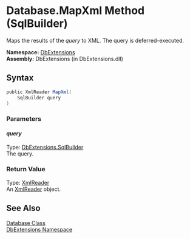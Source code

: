 Database.MapXml Method (SqlBuilder)
===================================
Maps the results of the *query* to XML. The query is deferred-executed.

**Namespace:** [DbExtensions][1]  
**Assembly:** DbExtensions (in DbExtensions.dll)

Syntax
------

```csharp
public XmlReader MapXml(
	SqlBuilder query
)
```

### Parameters

#### *query*
Type: [DbExtensions.SqlBuilder][2]  
The query.

### Return Value
Type: [XmlReader][3]  
An [XmlReader][3] object.

See Also
--------
[Database Class][4]  
[DbExtensions Namespace][1]  

[1]: ../README.md
[2]: ../SqlBuilder/README.md
[3]: http://msdn.microsoft.com/en-us/library/b8a5e1s5
[4]: README.md